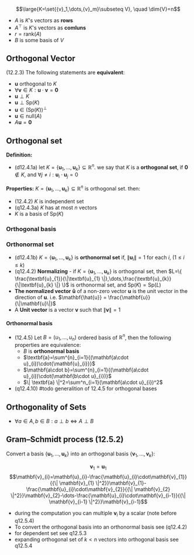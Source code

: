 $$\large{K=\set{{v}_1,\dots,{v}_m}\subseteq V}, \quad \dim{V}=n$$
- $A$ is $K$'s vectors as **rows** 
- $A^{\top}$ is $K$'s vectors as **comluns** 
- $r=\text{rank}(A)$
- $B$ is some basis of $V$ 

## Orthogonal Vector

(12.2.3) The following statements are **equivalent**:
- $\mathbf{u}$ orthogonal to $K$
- $\forall\mathbf{v}\in{K}:\mathbf{u}\cdot \mathbf{v}=\mathbf{0}$
- $\mathbf{u} \perp K$
- $\mathbf{u} \perp \text{Sp}(K)$
- $\mathbf{u}\in{(\text{Sp}(K))^\perp}$
- $\mathbf{u}\in{\text{null}(A)}$
- $A\mathbf{u}=\mathbf{0}$
## Orthogonal set

**Definition:**
- (d12.4.1a) let $K=\{ \textbf{u}_{1}, \dots,\textbf{u}_{k} \} \subseteq\mathbb{R}^n$. we say that $K$ is a **orthogonal set**, if $\textbf{0}\notin{K}$, and $\forall{j\neq i}:\textbf{u}_{i}\cdot\textbf{u}_{j}=0$

**Properties:**
$K=\{ \textbf{u}_{1}, \dots,\textbf{u}_{k} \} \subseteq\mathbb{R}^n$ is orthogonal set. then:
- (12.4.2) $K$ is independent set
- (q12.4.3a) $K$ has at most $n$ vectors
- $K$ is a basis of $\text{Sp}(K)$


### Orthogonal basis


### Orthonormal set

- (d12.4.1b) $K=\{ \textbf{u}_{1}, \dots,\textbf{u}_{k} \}$ is **orthonormal set** if, $\| \textbf{u}_{i} \|=1$ for each $i$, ($1\leq i\leq k$)
- (q12.4.2) **Normalizing** - if $K=\{ \mathbf{u}_{1}, \dots,\textbf{u}_{k} \}$ is orthogonal set, then $L=\{ \frac{\textbf{u}_{1}}{\|\textbf{u}_{1} \|},\dots,\frac{\textbf{u}_{k}}{\|\textbf{u}_{k} \|} \}$ is orthonormal set, and $\text{Sp}(K)=\text{Sp}(L)$
- **The normalized vector** $\mathbf{\hat{u}}$ of a non-zero vector $\mathbf{{u}}$ is the unit vector in the direction of $\mathbf{{u}}$. i.e. $\mathbf{\hat{u}} = \frac{\mathbf{u}}{\|\mathbf{u}\|}$
- A **Unit vector** is a vector $\textbf{v}$ such that $\| \textbf{v} \|=1$

#### Orthonormal basis

- (12.4.5) Let $B=(u_{1}, \dots ,u_{n})$ ordered basis of $\mathbb{R}^n$, then the following properties are equivalence:
	- $B$ is **orthonormal basis**
	- $\textbf{a}=\sum^{n}_{i=1}{(\mathbf{a\cdot u}_{i})\cdot{\mathbf{u}_{i}}}$
	- $\mathbf{a\cdot b}=\sum^{n}_{i=1}{(\mathbf{a\cdot u}_{i})\cdot(\mathbf{b\cdot u}_{i})}$
	- $\| \textbf{a} \|^2=\sum^n_{i=1}(\mathbf{a\cdot u}_{i})^2$
- (q12.4.10) #todo generalition of 12.4.5 for orthogonal bases

## Orthogonality of Sets

- $\forall a \in A, b \in B: a \perp b\iff A\perp B$

## Gram–Schmidt process (12.5.2) 

Convert a basis $\{ \mathbf{u}_{1},\dots,\mathbf{u}_{k} \}$ into an orthogonal basis $\{ \mathbf{v}_{1},\dots,\mathbf{v}_{k} \}$:

$$\mathbf{v}_{1}=\mathbf{u}_{1}$$
$$\mathbf{v}_{i}=\mathbf{u}_{i}-\frac{\mathbf{u}_{i}\cdot\mathbf{v}_{1}}{{\| \mathbf{v}_{1} \|^2}}\mathbf{v}_{1}-\frac{\mathbf{u}_{i}\cdot\mathbf{v}_{2}}{{\| \mathbf{v}_{2} \|^2}}\mathbf{v}_{2}-\dots-\frac{\mathbf{u}_{i}\cdot\mathbf{v}_{i-1}}{{\| \mathbf{v}_{i-1} \|^2}}\mathbf{v}_{i-1}$$

- during the computation you can multiple $\mathbf{v}_{i}$ by a scalar (note before q12.5.4)
- To convert the orthogonal basis into an orthonormal basis see (q12.4.2)
- for dependent set see q12.5.3
- expanding orthogonal set of $k<n$ vectors into orthogonal basis see q12.5.4

